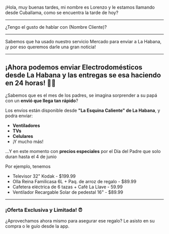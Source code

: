 ¡Hola, muy buenas tardes, mi nombre es Lorenzo y le estamos llamando desde Cuballama, como se encuentra la tarde de hoy?

---
¿Tengo el gusto de hablar con (Nombre Cliente)?

---
Sabemos que ha usado nuestro servicio Mercado para enviar a La Habana, ¡y por eso queremos darle una gran noticia!

---

## ¡Ahora podemos enviar Electrodomésticos desde La Habana y las entregas se esa haciendo en 24 horas! 🚚💨

¿Sabemos que es el mes de los padres, se imagina sorprender a su papá con un **envió que llega tan rápido**?

 Los envíos están disponible desde **"La Esquina Caliente" de La Habana**, y podra enviar:

* **Ventiladores**
* **TVs**
* **Celulares**
* ¡Y mucho más!

...Y en este momento con **precios especiales** por el Día del Padre que solo duran hasta el 4 de junio

Por ejemplo, tenemos
- Televisor 32" Kodak - $199.99
- Olla Reina Familicasa 6L + Paq. de arroz de regalo - $89.99
- Cafetera eléctrica de 6 tazas + Café La Llave - 59.99
- Ventilador Recargable Solar de pedestal  16"  -  $89.99

---

### ¡Oferta Exclusiva y Limitada! ⏰

¿Aprovechamos ahora mismo para asegurar ese regalo? Le asisto en su compra o le guío desde la app.
